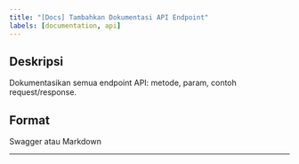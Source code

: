 ```yaml
---
title: "[Docs] Tambahkan Dokumentasi API Endpoint"
labels: [documentation, api]
---
```


## Deskripsi
Dokumentasikan semua endpoint API: metode, param, contoh request/response.

## Format
Swagger atau Markdown

---
